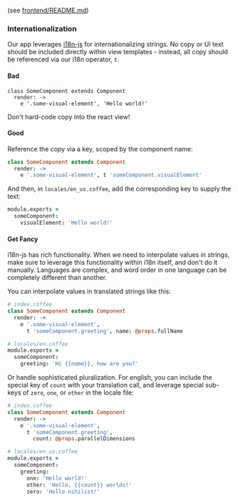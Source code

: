 (see [frontend/README.md](./frontend/README.md))





### Internationalization

Our app leverages [i18n-js](https://github.com/fnando/i18n-js) for internationalizing strings.  No copy or UI text
should be included directly within view templates - instead, all copy should be referenced via our i18n operator, `t`.

#### Bad

```coffee-script
class SomeComponent extends Component
  render: ->
    e '.some-visual-element', 'Hello world!'
```

Don't hard-code copy into the react view!

#### Good

Reference the copy via a key, scoped by the component name:

```coffee
class SomeComponent extends Component
  render: ->
    e '.some-visual-element', t 'someComponent.visualElement'
```

And then, in `locales/en_us.coffee`, add the corresponding key to supply the text:

```coffee
module.exports =
  someComponent:
    visualElement: 'Hello world!'
```

#### Get Fancy

i18n-js has rich functionality.  When we need to interpolate values in strings, make sure to leverage this
functionality within i18n itself, and don't do it manually.  Languages are complex, and word order in one language can
be completely different than another.

You can interpolate values in translated strings like this:
```coffee
# index.coffee
class SomeComponent extends Component
  render: ->
    e '.some-visual-element',
      t 'someComponent.greeting', name: @props.fullName

# locales/en.coffee
module.exports =
  someComponent:
    greeting: 'Hi {{name}}, how are you?'
```

Or handle sophisticated pluralization.  For english, you can include the special key of `count` with your translation
call, and leverage special sub-keys of `zero`, `one`, or `other` in the locale file:
```coffee
# index.coffee
class SomeComponent extends Component
  render: ->
    e '.some-visual-element',
      t 'someComponent.greeting',
        count: @props.parallelDimensions

# locales/en_us.coffee
module.exports =
  someComponent:
    greeting:
      one: 'Hello world!'
      other: 'Hello, {{count}} worlds!'
      zero: 'Hello nihilist!'
```
